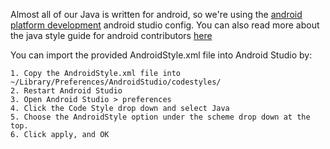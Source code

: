 Almost all of our Java is written for android, so we're using the [android platform development](https://github.com/android/platform_development) android studio config. You can also read more about the java style guide for android contributors [here](http://source.android.com/source/code-style.html)

You can import the provided AndroidStyle.xml file into Android Studio by:

    1. Copy the AndroidStyle.xml file into ~/Library/Preferences/AndroidStudio/codestyles/
    2. Restart Android Studio
    3. Open Android Studio > preferences
    4. Click the Code Style drop down and select Java
    5. Choose the AndroidStyle option under the scheme drop down at the top.
    6. Click apply, and OK

